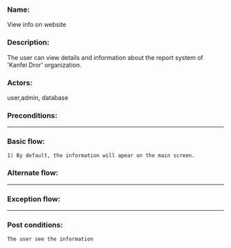 ### Name:
View info on website

### Description:
The user can view details and information about the report system of 'Kanfei Dror' organization. 

### Actors:
user,admin, database

### Preconditions:
-------

### Basic flow:
	1) By default, the information will apear on the main screen.

### Alternate flow:
--------

### Exception flow:
--------


### Post conditions:
	The user see the information
